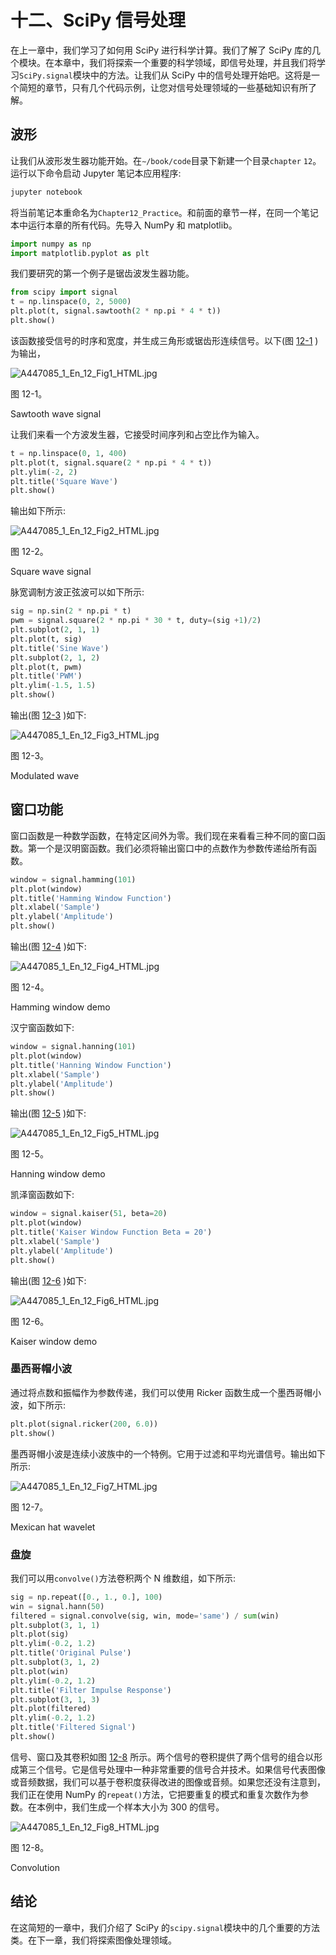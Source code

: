 # 十二、SciPy 信号处理

在上一章中，我们学习了如何用 SciPy 进行科学计算。我们了解了 SciPy 库的几个模块。在本章中，我们将探索一个重要的科学领域，即信号处理，并且我们将学习`SciPy.signal`模块中的方法。让我们从 SciPy 中的信号处理开始吧。这将是一个简短的章节，只有几个代码示例，让您对信号处理领域的一些基础知识有所了解。

## 波形

让我们从波形发生器功能开始。在`∼/book/code`目录下新建一个目录`chapter` `12`。运行以下命令启动 Jupyter 笔记本应用程序:

```py
jupyter notebook

```

将当前笔记本重命名为`Chapter12_Practice`。和前面的章节一样，在同一个笔记本中运行本章的所有代码。先导入 NumPy 和 matplotlib。

```py
import numpy as np
import matplotlib.pyplot as plt

```

我们要研究的第一个例子是锯齿波发生器功能。

```py
from scipy import signal
t = np.linspace(0, 2, 5000)
plt.plot(t, signal.sawtooth(2 * np.pi * 4 * t))
plt.show()

```

该函数接受信号的时序和宽度，并生成三角形或锯齿形连续信号。以下(图 [12-1](#Fig1) )为输出，

![A447085_1_En_12_Fig1_HTML.jpg](img/A447085_1_En_12_Fig1_HTML.jpg)

图 12-1。

Sawtooth wave signal

让我们来看一个方波发生器，它接受时间序列和占空比作为输入。

```py
t = np.linspace(0, 1, 400)
plt.plot(t, signal.square(2 * np.pi * 4 * t))
plt.ylim(-2, 2)
plt.title('Square Wave')
plt.show()

```

输出如下所示:

![A447085_1_En_12_Fig2_HTML.jpg](img/A447085_1_En_12_Fig2_HTML.jpg)

图 12-2。

Square wave signal

脉宽调制方波正弦波可以如下所示:

```py
sig = np.sin(2 * np.pi * t)
pwm = signal.square(2 * np.pi * 30 * t, duty=(sig +1)/2)
plt.subplot(2, 1, 1)
plt.plot(t, sig)
plt.title('Sine Wave')
plt.subplot(2, 1, 2)
plt.plot(t, pwm)
plt.title('PWM')
plt.ylim(-1.5, 1.5)
plt.show()

```

输出(图 [12-3](#Fig3) )如下:

![A447085_1_En_12_Fig3_HTML.jpg](img/A447085_1_En_12_Fig3_HTML.jpg)

图 12-3。

Modulated wave

## 窗口功能

窗口函数是一种数学函数，在特定区间外为零。我们现在来看看三种不同的窗口函数。第一个是汉明窗函数。我们必须将输出窗口中的点数作为参数传递给所有函数。

```py
window = signal.hamming(101)
plt.plot(window)
plt.title('Hamming Window Function')
plt.xlabel('Sample')
plt.ylabel('Amplitude')
plt.show()

```

输出(图 [12-4](#Fig4) )如下:

![A447085_1_En_12_Fig4_HTML.jpg](img/A447085_1_En_12_Fig4_HTML.jpg)

图 12-4。

Hamming window demo

汉宁窗函数如下:

```py
window = signal.hanning(101)
plt.plot(window)
plt.title('Hanning Window Function')
plt.xlabel('Sample')
plt.ylabel('Amplitude')
plt.show()

```

输出(图 [12-5](#Fig5) )如下:

![A447085_1_En_12_Fig5_HTML.jpg](img/A447085_1_En_12_Fig5_HTML.jpg)

图 12-5。

Hanning window demo

凯泽窗函数如下:

```py
window = signal.kaiser(51, beta=20)
plt.plot(window)
plt.title('Kaiser Window Function Beta = 20')
plt.xlabel('Sample')
plt.ylabel('Amplitude')
plt.show()

```

输出(图 [12-6](#Fig6) )如下:

![A447085_1_En_12_Fig6_HTML.jpg](img/A447085_1_En_12_Fig6_HTML.jpg)

图 12-6。

Kaiser window demo

### 墨西哥帽小波

通过将点数和振幅作为参数传递，我们可以使用 Ricker 函数生成一个墨西哥帽小波，如下所示:

```py
plt.plot(signal.ricker(200, 6.0))
plt.show()

```

墨西哥帽小波是连续小波族中的一个特例。它用于过滤和平均光谱信号。输出如下所示:

![A447085_1_En_12_Fig7_HTML.jpg](img/A447085_1_En_12_Fig7_HTML.jpg)

图 12-7。

Mexican hat wavelet

### 盘旋

我们可以用`convolve()`方法卷积两个 N 维数组，如下所示:

```py
sig = np.repeat([0., 1., 0.], 100)
win = signal.hann(50)
filtered = signal.convolve(sig, win, mode='same') / sum(win)
plt.subplot(3, 1, 1)
plt.plot(sig)
plt.ylim(-0.2, 1.2)
plt.title('Original Pulse')
plt.subplot(3, 1, 2)
plt.plot(win)
plt.ylim(-0.2, 1.2)
plt.title('Filter Impulse Response')
plt.subplot(3, 1, 3)
plt.plot(filtered)
plt.ylim(-0.2, 1.2)
plt.title('Filtered Signal')
plt.show()

```

信号、窗口及其卷积如图 [12-8](#Fig8) 所示。两个信号的卷积提供了两个信号的组合以形成第三个信号。它是信号处理中一种非常重要的信号合并技术。如果信号代表图像或音频数据，我们可以基于卷积度获得改进的图像或音频。如果您还没有注意到，我们正在使用 NumPy 的`repeat()`方法，它把要重复的模式和重复次数作为参数。在本例中，我们生成一个样本大小为 300 的信号。

![A447085_1_En_12_Fig8_HTML.jpg](img/A447085_1_En_12_Fig8_HTML.jpg)

图 12-8。

Convolution

## 结论

在这简短的一章中，我们介绍了 SciPy 的`scipy.signal`模块中的几个重要的方法类。在下一章，我们将探索图像处理领域。